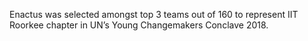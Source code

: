 ---
---

Enactus was selected amongst top 3 teams out of 160 to represent IIT Roorkee chapter in UN’s Young Changemakers Conclave 2018.